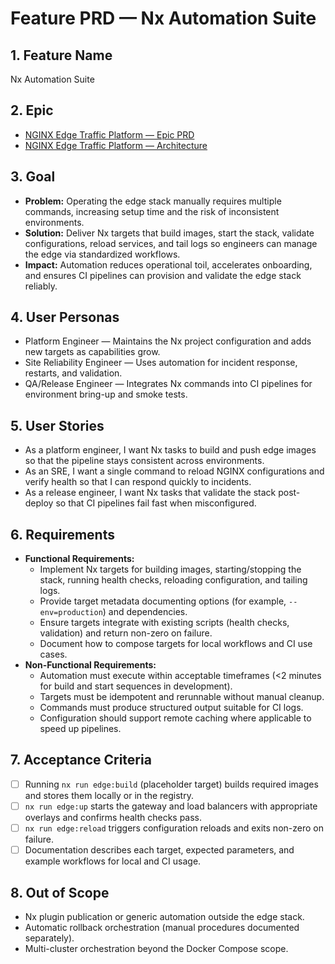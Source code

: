 # Feature PRD — Nx Automation Suite

## 1. Feature Name

Nx Automation Suite

## 2. Epic

- [NGINX Edge Traffic Platform — Epic PRD](../../epic.md)
- [NGINX Edge Traffic Platform — Architecture](../../arch.md)

## 3. Goal

- **Problem:** Operating the edge stack manually requires multiple commands, increasing setup time and the risk of inconsistent environments.
- **Solution:** Deliver Nx targets that build images, start the stack, validate configurations, reload services, and tail logs so engineers can manage the edge via standardized workflows.
- **Impact:** Automation reduces operational toil, accelerates onboarding, and ensures CI pipelines can provision and validate the edge stack reliably.

## 4. User Personas

- Platform Engineer — Maintains the Nx project configuration and adds new targets as capabilities grow.
- Site Reliability Engineer — Uses automation for incident response, restarts, and validation.
- QA/Release Engineer — Integrates Nx commands into CI pipelines for environment bring-up and smoke tests.

## 5. User Stories

- As a platform engineer, I want Nx tasks to build and push edge images so that the pipeline stays consistent across environments.
- As an SRE, I want a single command to reload NGINX configurations and verify health so that I can respond quickly to incidents.
- As a release engineer, I want Nx tasks that validate the stack post-deploy so that CI pipelines fail fast when misconfigured.

## 6. Requirements

- **Functional Requirements:**
  - Implement Nx targets for building images, starting/stopping the stack, running health checks, reloading configuration, and tailing logs.
  - Provide target metadata documenting options (for example, `--env=production`) and dependencies.
  - Ensure targets integrate with existing scripts (health checks, validation) and return non-zero on failure.
  - Document how to compose targets for local workflows and CI use cases.
- **Non-Functional Requirements:**
  - Automation must execute within acceptable timeframes (<2 minutes for build and start sequences in development).
  - Targets must be idempotent and rerunnable without manual cleanup.
  - Commands must produce structured output suitable for CI logs.
  - Configuration should support remote caching where applicable to speed up pipelines.

## 7. Acceptance Criteria

- [ ] Running `nx run edge:build` (placeholder target) builds required images and stores them locally or in the registry.
- [ ] `nx run edge:up` starts the gateway and load balancers with appropriate overlays and confirms health checks pass.
- [ ] `nx run edge:reload` triggers configuration reloads and exits non-zero on failure.
- [ ] Documentation describes each target, expected parameters, and example workflows for local and CI usage.

## 8. Out of Scope

- Nx plugin publication or generic automation outside the edge stack.
- Automatic rollback orchestration (manual procedures documented separately).
- Multi-cluster orchestration beyond the Docker Compose scope.
